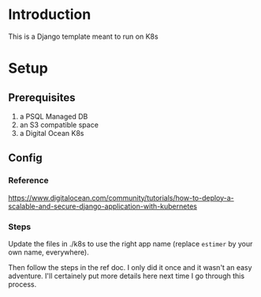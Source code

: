 # Introduction
This is a Django template meant to run on K8s

# Setup
## Prerequisites
1. a PSQL Managed DB
2. an S3 compatible space
3. a Digital Ocean K8s

## Config
### Reference
https://www.digitalocean.com/community/tutorials/how-to-deploy-a-scalable-and-secure-django-application-with-kubernetes

### Steps
Update the files in ./k8s to use the right app name (replace `estimer` by your own name, everywhere).

Then follow the steps in the ref doc. I only did it once and it wasn't an easy adventure. 
I'll certainely put more details here next time I go through this process.

